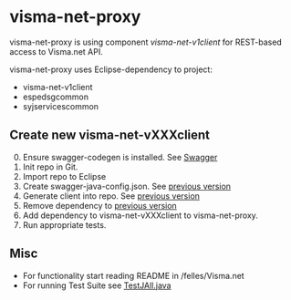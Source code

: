 # visma-net-proxy

visma-net-proxy is using component *visma-net-v1client* for REST-based access to Visma.net API.

visma-net-proxy uses Eclipse-dependency to project:
* visma-net-v1client
* espedsgcommon
* syjservicescommon


## Create new visma-net-vXXXclient

0. Ensure swagger-codegen is installed. See [Swagger](https://swagger.io/docs/open-source-tools/swagger-codegen/)
1. Init repo in Git. 
2. Import repo to Eclipse
2. Create swagger-java-config.json. See [previous version](https://github.com/SystemaAS/visma-net-v1client/blob/master/swagger-java-config.json)
3. Generate client into repo. See [previous version](https://github.com/SystemaAS/visma-net-v1client/blob/master/README.md)
4. Remove dependency to [previous version](https://github.com/SystemaAS/visma-net-v1client)
4. Add dependency to visma-net-vXXXclient to visma-net-proxy.
5. Run appropriate tests.

## Misc

* For functionality start reading README in /felles/Visma.net
* For running Test Suite see [TestJAll.java](https://github.com/SystemaAS/visma-net-proxy/blob/master/test/no/systema/visma/transaction/TestJAll.java) 
